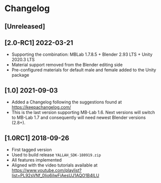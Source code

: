 # Changelog

## [Unreleased]

## [2.0-RC1] 2022-03-21

* Supporting the combination: MBLab 1.7.8.5 + Blender 2.93 LTS + Unity 2020.3 LTS
* Material support removed from the Blender editing side
* Pre-configured materials for default male and female added to the Unity package

## [1.0] 2021-09-03

* Added a Changelog following the suggestions found at <https://keepachangelog.com/>
* This is the last version supporting MB-Lab 1.6. Next versions will switch to MB-Lab 1.7 and consequently will need newest Blender versions (2.8+).

## [1.0RC1] 2018-09-26

* First tagged version
* Used to build release `YALLAH_SDK-180919.zip`
* All features implemented
* Aligned with the video tutorials available at <https://www.youtube.com/playlist?list=PL92sVNf_0lio6ilwFiAesUJ1AQO1B4ILU>

